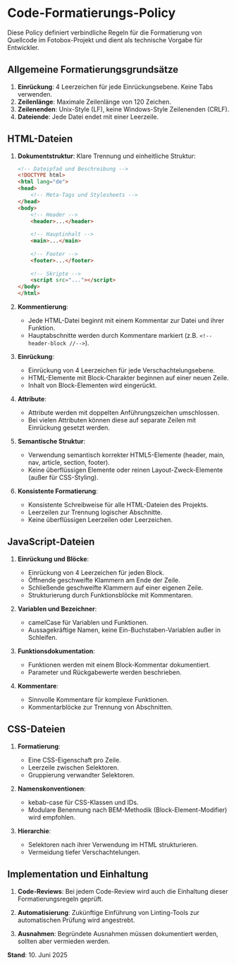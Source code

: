 # Code-Formatierungs-Policy

Diese Policy definiert verbindliche Regeln für die Formatierung von Quellcode im Fotobox-Projekt und dient als technische Vorgabe für Entwickler.

## Allgemeine Formatierungsgrundsätze

1. **Einrückung**: 4 Leerzeichen für jede Einrückungsebene. Keine Tabs verwenden.
2. **Zeilenlänge**: Maximale Zeilenlänge von 120 Zeichen.
3. **Zeilenenden**: Unix-Style (LF), keine Windows-Style Zeilenenden (CRLF).
4. **Dateiende**: Jede Datei endet mit einer Leerzeile.

## HTML-Dateien

1. **Dokumentstruktur**: Klare Trennung und einheitliche Struktur:
   ```html
   <!-- Dateipfad und Beschreibung -->
   <!DOCTYPE html>
   <html lang="de">
   <head>
       <!-- Meta-Tags und Stylesheets -->
   </head>
   <body>
       <!-- Header -->
       <header>...</header>
       
       <!-- Hauptinhalt -->
       <main>...</main>
       
       <!-- Footer -->
       <footer>...</footer>
       
       <!-- Skripte -->
       <script src="..."></script>
   </body>
   </html>
   ```

2. **Kommentierung**:
   - Jede HTML-Datei beginnt mit einem Kommentar zur Datei und ihrer Funktion.
   - Hauptabschnitte werden durch Kommentare markiert (z.B. `<!-- header-block //-->`).

3. **Einrückung**:
   - Einrückung von 4 Leerzeichen für jede Verschachtelungsebene.
   - HTML-Elemente mit Block-Charakter beginnen auf einer neuen Zeile.
   - Inhalt von Block-Elementen wird eingerückt.

4. **Attribute**:
   - Attribute werden mit doppelten Anführungszeichen umschlossen.
   - Bei vielen Attributen können diese auf separate Zeilen mit Einrückung gesetzt werden.

5. **Semantische Struktur**:
   - Verwendung semantisch korrekter HTML5-Elemente (header, main, nav, article, section, footer).
   - Keine überflüssigen Elemente oder reinen Layout-Zweck-Elemente (außer für CSS-Styling).

6. **Konsistente Formatierung**:
   - Konsistente Schreibweise für alle HTML-Dateien des Projekts.
   - Leerzeilen zur Trennung logischer Abschnitte.
   - Keine überflüssigen Leerzeilen oder Leerzeichen.

## JavaScript-Dateien

1. **Einrückung und Blöcke**:
   - Einrückung von 4 Leerzeichen für jeden Block.
   - Öffnende geschweifte Klammern am Ende der Zeile.
   - Schließende geschweifte Klammern auf einer eigenen Zeile.
   - Strukturierung durch Funktionsblöcke mit Kommentaren.

2. **Variablen und Bezeichner**:
   - camelCase für Variablen und Funktionen.
   - Aussagekräftige Namen, keine Ein-Buchstaben-Variablen außer in Schleifen.

3. **Funktionsdokumentation**:
   - Funktionen werden mit einem Block-Kommentar dokumentiert.
   - Parameter und Rückgabewerte werden beschrieben.

4. **Kommentare**:
   - Sinnvolle Kommentare für komplexe Funktionen.
   - Kommentarblöcke zur Trennung von Abschnitten.

## CSS-Dateien

1. **Formatierung**:
   - Eine CSS-Eigenschaft pro Zeile.
   - Leerzeile zwischen Selektoren.
   - Gruppierung verwandter Selektoren.

2. **Namenskonventionen**:
   - kebab-case für CSS-Klassen und IDs.
   - Modulare Benennung nach BEM-Methodik (Block-Element-Modifier) wird empfohlen.

3. **Hierarchie**:
   - Selektoren nach ihrer Verwendung im HTML strukturieren.
   - Vermeidung tiefer Verschachtelungen.

## Implementation und Einhaltung

1. **Code-Reviews**: Bei jedem Code-Review wird auch die Einhaltung dieser Formatierungsregeln geprüft.

2. **Automatisierung**: Zukünftige Einführung von Linting-Tools zur automatischen Prüfung wird angestrebt.

3. **Ausnahmen**: Begründete Ausnahmen müssen dokumentiert werden, sollten aber vermieden werden.

**Stand**: 10. Juni 2025
